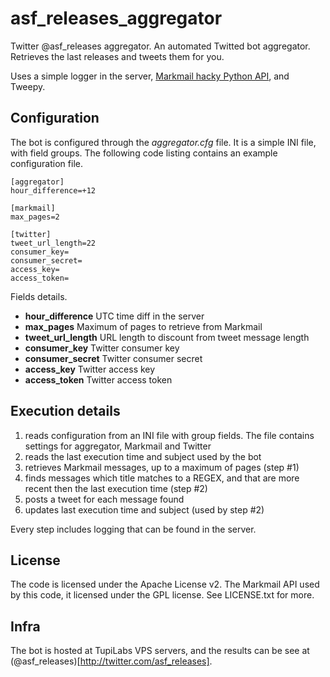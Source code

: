 asf_releases_aggregator
=======================

Twitter @asf_releases aggregator. An automated Twitted bot aggregator. Retrieves the last releases
and tweets them for you.

Uses a simple logger in the server, [Markmail hacky Python API](https://github.com/tupilabs/markmail),
and Tweepy.

## Configuration

The bot is configured through the *aggregator.cfg* file. It is a simple INI file, with field groups.
The following code listing contains an example configuration file.

```
[aggregator]
hour_difference=+12

[markmail]
max_pages=2

[twitter]
tweet_url_length=22
consumer_key=
consumer_secret=
access_key=
access_token=
```

Fields details.

* **hour_difference** UTC time diff in the server
* **max_pages** Maximum of pages to retrieve from Markmail
* **tweet_url_length** URL length to discount from tweet message length
* **consumer_key** Twitter consumer key
* **consumer_secret** Twitter consumer secret
* **access_key** Twitter access key
* **access_token** Twitter access token

## Execution details

1. reads configuration from an INI file with group fields. The file contains settings for
aggregator, Markmail and Twitter
2. reads the last execution time and subject used by the bot
3. retrieves Markmail messages, up to a maximum of pages (step #1)
4. finds messages which title matches to a REGEX, and that are more recent then the
last execution time (step #2)
5. posts a tweet for each message found
6. updates last execution time and subject (used by step #2)

Every step includes logging that can be found in the server.

## License

The code is licensed under the Apache License v2. The Markmail API used by this code, it licensed under
the GPL license. See LICENSE.txt for more.

## Infra

The bot is hosted at TupiLabs VPS servers, and the results can be see at 
(@asf_releases)[http://twitter.com/asf_releases].
